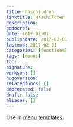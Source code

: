 ```yaml
---
title: haschildren
linktitle: HasChildren
description:
godocref:
date: 2017-02-01
publishdate: 2017-02-01
lastmod: 2017-02-01
categories: [functions]
tags: [menus]
toc:
signature:
workson: []
hugoversion:
relatedfuncs: []
deprecated: false
draft: false
aliases: []
---
```


Use in [menu templates](/templates/menu-templates/).